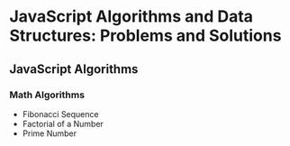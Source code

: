 # JavaScript Algorithms and Data Structures: Problems and Solutions

## JavaScript Algorithms

### Math Algorithms

* Fibonacci Sequence
* Factorial of a Number
* Prime Number

